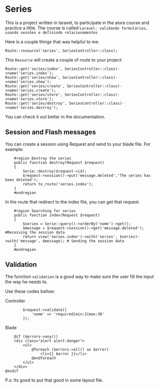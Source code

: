# Series

This is a project written in laravel, to participate in the alura course and practice a little. The course is called `Laravel: validando formulários, usando sessões e definindo relacionamentos`

Here is a couple things that was helpful to me:

`Route::resource('series', SeriesController::class);`

This `Resource` will create a couple of route to your project:

`Route::get('series/index', SeriesController::class)->name('series.index');`<br>
`Route::get('series/show', SeriesController::class)->name('series.show');`<br>
`Route::get('series/create', SeriesController::class)->name('series.create');`<br>
`Route::get('series/store', SeriesController::class)->name('series.store');`<br>
`Route::get('series/destroy', SeriesController::class)->name('series.destroy');`<br>

You can check it out better in the documentation.

## Session and Flash messages

You can create a session using Request and send to your blade file. For exemple:

```shell
    #region Destroy the series
    public function destroy(Request $request)
    {
        Serie::destroy($request->id);
        $request->session()->put('message.deleted','The series has been deleted');
        return to_route('series.index');
    }
    #endregion
```

In the route that redirect to the index file, you can get that request.

```shell
    #region Searching for series
    public function index(Request $request)
    {
        $series = Serie::query()->orderBy('nome')->get();
        $message = $request->session()->get('message.deleted'); #Receiving the session data
        return view('series.index')->with('series', $series)->with('message', $message); # Sending the session data
    }
    #endregion
```

## Validation

The function ``validation`` is a good way to make sure the user fill the input the way he needs to.

Use these codes bellow:

Controller

```shell
        $request->validate([
            'nome' => 'required|min:3|max:30'
        ]);
```

Blade

```shell
    @if ($errors->any())
    <div class="alert alert-danger">
        <ul>
            @foreach ($errors->all() as $error)
                <li>{{ $error }}</li>
            @endforeach
        </ul>
    </div>
@endif
```

P.s: Its good to put that good in some layout file.